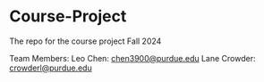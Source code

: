 # Course-Project
The repo for the course project Fall 2024

Team Members:
Leo Chen: chen3900@purdue.edu
Lane Crowder: crowderl@purdue.edu
